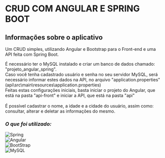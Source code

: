# **CRUD COM ANGULAR E SPRING BOOT**

## Informações sobre o aplicativo

<p>
    Um CRUD simples, utilizando Angular e Bootstrap para o Front-end e uma API feita com Spring Boot.
</p>

<p>
    É necessário ter o MySQL instalado e criar um banco de dados chamado: "projeto_angular_spring".<br />
    Caso você tenha cadastrado usuário e senha no seu servidor MySQL, será necessário informar estes dados na API, no arquivo "application.properties" (api\src\main\resources\application.properties)<br />
    Feitas estas configurações iniciais, basta iniciar o projeto do Angular, que está na pasta "api-front" e iniciar a API, que está na pasta "api"<br /><br />
    É possível cadastrar o nome, a idade e a cidade do usuário, assim como: consultar, alterar e deletar as informações do mesmo.
</p>

### *O que foi utilizado:*

![Spring](https://img.shields.io/badge/Spring-6DB33F?style=for-the-badge&logo=spring&logoColor=white) <br />
![Angular](https://img.shields.io/badge/Angular-DD0031?style=for-the-badge&logo=angular&logoColor=white)
<br />
![BootStrap](https://img.shields.io/badge/Bootstrap-563D7C?style=for-the-badge&logo=bootstrap&logoColor=whit)
<br />
![MySQL](https://img.shields.io/badge/MySQL-00000F?style=for-the-badge&logo=mysql&logoColor=white)
